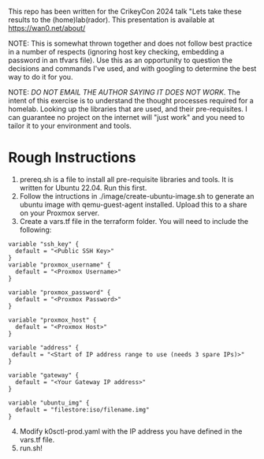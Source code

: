 This repo has been written for the CrikeyCon 2024 talk "Lets take these results to the (home)lab(rador). This presentation is available at https://wan0.net/about/

NOTE: This is somewhat thrown together and does not follow best practice in a number of respects (ignoring host key checking, embedding a password in an tfvars file). Use this as an opportunity to question the decisions and commands I've used, and with googling to determine the best way to do it for you.

NOTE: _DO NOT EMAIL THE AUTHOR SAYING IT DOES NOT WORK_. The intent of this exercise is to understand the thought processes required for a homelab. Looking up the libraries that are used, and their pre-requisites. I can guarantee no project on the internet will "just work" and you need to tailor it to your environment and tools.

# Rough Instructions
1. prereq.sh is a file to install all pre-requisite libraries and tools. It is written for Ubuntu 22.04. Run this first.
2. Follow the intructions in ./image/create-ubuntu-image.sh to generate an ubuntu image with qemu-guest-agent installed. Upload this to a share on your Proxmox server.
4. Create a vars.tf file in the terraform folder. You will need to include the following:
```
variable "ssh_key" {
  default = "<Public SSH Key>"
}
variable "proxmox_username" {
  default = "<Proxmox Username>"
}

variable "proxmox_password" {
  default = "<Proxmox Password>"
}

variable "proxmox_host" {
  default = "<Proxmox Host>"
}

variable "address" {
 default = "<Start of IP address range to use (needs 3 spare IPs)>"
}

variable "gateway" {
  default = "<Your Gateway IP address>"
}

variable "ubuntu_img" {
  default = "filestore:iso/filename.img"
}
```
4. Modify k0sctl-prod.yaml with the IP address you have defined in the vars.tf file.
5. run.sh!
